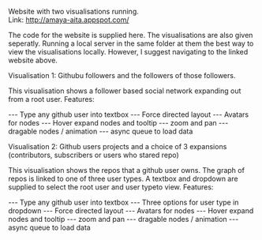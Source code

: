 Website with two visualisations running.   
Link: http://amaya-aita.appspot.com/   

The code for the website is supplied here. The visualisations are also given seperatly. Running a local server in the same folder at them the best way to view the visualisations locally. However, I suggest navigating to the linked website above.   


Visualisation 1:  Githubu followers and the followers of those followers.  

This visualisation shows a follower based social network expanding out from a root user. 
Features:

--- Type any github user into textbox
--- Force directed layout
--- Avatars for nodes
--- Hover expand nodes and tooltip
--- zoom and pan
--- dragable nodes / animation
--- async queue to load data


Visualisation 2:  Github users projects and a choice of 3 expansions (contributors, subscribers or users who stared repo)

This visualisation shows the repos that a github user owns. The graph of repos is linked to one of three user types.
A textbox and dropdown are supplied to select the root user and user typeto view.
Features:

--- Type any github user into textbox
--- Three options for user type in dropdown
--- Force directed layout
--- Avatars for nodes
--- Hover expand nodes and tooltip
--- zoom and pan
--- dragable nodes / animation
--- async queue to load data

